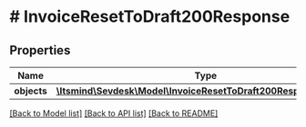 # # InvoiceResetToDraft200Response

## Properties

Name | Type | Description | Notes
------------ | ------------- | ------------- | -------------
**objects** | [**\Itsmind\Sevdesk\Model\InvoiceResetToDraft200ResponseObjects**](InvoiceResetToDraft200ResponseObjects.md) |  | [optional]

[[Back to Model list]](../../README.md#models) [[Back to API list]](../../README.md#endpoints) [[Back to README]](../../README.md)

